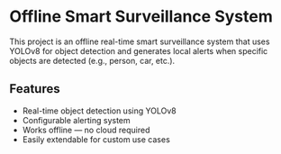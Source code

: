 # Offline Smart Surveillance System

This project is an offline real-time smart surveillance system that uses YOLOv8 for object detection and generates local alerts when specific objects are detected (e.g., person, car, etc.).

## Features

- Real-time object detection using YOLOv8
- Configurable alerting system
- Works offline — no cloud required
- Easily extendable for custom use cases
